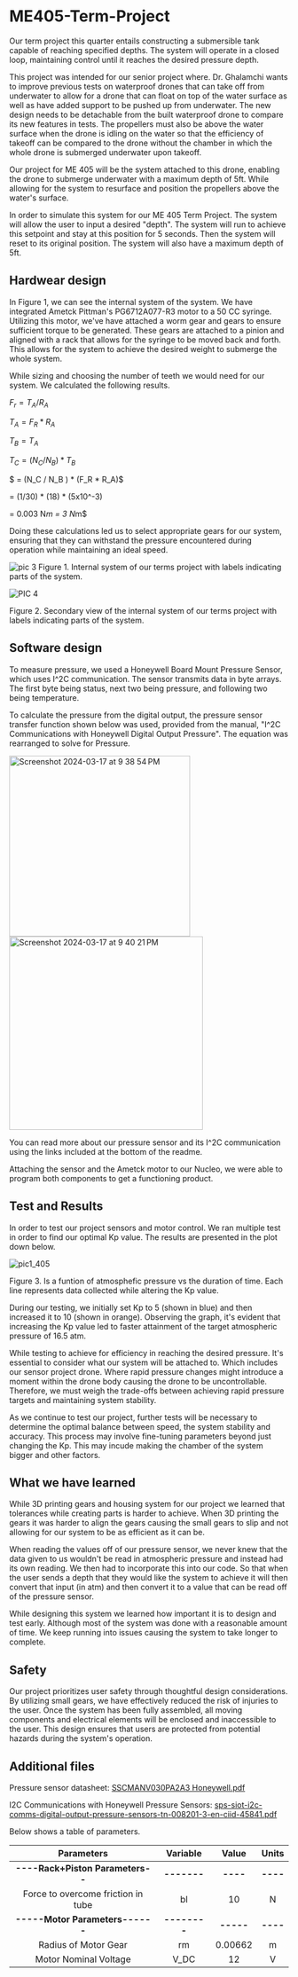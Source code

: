 # ME405-Term-Project

Our term project this quarter entails constructing a submersible tank capable of reaching
specified depths. The system will operate in a closed loop, maintaining control until it 
reaches the desired pressure depth.

This project was intended for our senior project where. Dr. Ghalamchi wants to improve previous tests on waterproof drones that can take off from underwater to allow for a drone that can float on top of the water surface as well as have added support to be pushed up from underwater. The new design needs to be detachable from the built waterproof drone to compare its new features in tests. The propellers must also be above the water surface when the drone is idling on the water so that the efficiency of takeoff can be compared to the drone without the chamber in which the whole drone is submerged underwater upon takeoff.

Our project for ME 405 will be the system attached to this drone, enabling the drone to submerge underwater with a maximum depth of 5ft. While allowing for the system to resurface and position the propellers above the water's surface. 

In order to simulate this system for our ME 405 Term Project. The system will allow the user to input a desired "depth". The system will run to achieve this setpoint and stay at this position for 5 seconds. Then the system will reset to its original position. The system will also have a maximum depth of 5ft. 

## Hardwear design
In Figure 1, we can see the internal system of the system. We have integrated Ametck Pittman's PG6712A077-R3 motor to a 50 CC syringe. Utilizing this motor, we've have attached a worm gear and gears to ensure sufficient torque to be generated. These gears are attached to a pinion
and aligned with a rack that allows for the syringe to be moved back and forth. This allows
for the system to achieve the desired weight to submerge the whole system.

While sizing and choosing the number of teeth we would need for our system. We calculated the following results.

$F_r = T_A / R_A$

$T_A = F_R * R_A$

$T_B = T_A$

$T_C = (N_C / N_B ) * T_B$

$    = (N_C / N_B ) * (F_R * R_A)$

   = (1/30) * (18) * (5x10^-3)

   = 0.003 N*m
   = 3 N*m$

Doing these calculations led us to select appropriate gears for our system, ensuring that they can withstand the pressure encountered during operation while maintaining an ideal speed.

![pic 3](https://github.com/alialauren1/ME405-Term-Project/assets/157066050/dabea663-33ab-48a3-91b7-2d57c6a7cb01)
Figure 1. Internal system of our terms project with labels indicating parts of the system.



![PIC 4](https://github.com/alialauren1/ME405-Term-Project/assets/157066050/eb48edbe-51e1-428f-be92-7078a6765a94)

Figure 2. Secondary view of the internal system of our terms project with labels indicating parts of the system.


## Software design
To measure pressure, we used a Honeywell Board Mount Pressure Sensor, which uses I^2C communication. The sensor transmits data in byte arrays. The first byte being status, next two being pressure, and following two being temperature. 

To calculate the pressure from the digital output, the pressure sensor transfer function shown below was used, provided from the manual, "I^2C Communications with Honeywell Digital Output Pressure". The equation was rearranged to solve for Pressure. 

<img width="326" alt="Screenshot 2024-03-17 at 9 38 54 PM" src="https://github.com/alialauren1/ME405-Term-Project/assets/157066441/e8322335-e550-4d0f-b144-daa90d571818">

<img width="349" alt="Screenshot 2024-03-17 at 9 40 21 PM" src="https://github.com/alialauren1/ME405-Term-Project/assets/157066441/437d8267-a8c5-4346-8fe1-e501ef4dec2b">


You can read more about our pressure sensor and its I^2C communication using the links included at the bottom of the readme. 

Attaching the sensor and the Ametck motor to our Nucleo, we were able to program both components to get a functioning product. 

## Test and Results
In order to test our project sensors and motor control. We ran multiple test in order to find our optimal Kp value. The results are presented in the plot down below.

![pic1_405](https://github.com/alialauren1/ME405-Term-Project/assets/157066050/a46d59bb-a24d-4553-81b0-75914381d4f0)

Figure 3. Is a funtion of atmosphefic pressure vs the duration of time. Each line represents data collected while altering the Kp value.

During our testing, we initially set Kp to 5 (shown in blue) and then increased it to 10 (shown in orange). Observing the graph, it's evident that increasing the Kp value led to faster attainment of the target atmospheric pressure of 16.5 atm.

While testing to achieve for efficiency in reaching the desired pressure. It's essential to consider what our system will be attached to. Which includes our sensor project drone. Where rapid pressure changes might introduce a moment within the drone body causing the drone to be uncontrollable. Therefore, we must weigh the trade-offs between achieving rapid pressure targets and maintaining system stability.

As we continue to test our project, further tests will be necessary to determine the optimal balance between speed, the system stability and accuracy. This process may involve fine-tuning parameters beyond just changing the Kp. This may incude making the chamber of the system bigger and other factors.

## What we have learned
While 3D printing gears and housing system for our project we learned that tolerances while creating parts is harder to achieve. When 3D printing the gears it was harder to align the gears causing the small gears to slip and not allowing for our system to be as efficient as it can be.

When reading the values off of our pressure sensor, we never knew that the data given to us wouldn't be read in atmospheric pressure and instead had its own reading. We then had to incorporate this into our code. So that when the user sends a depth that they would like the system to achieve it will then convert that input (in atm) and then convert it to a value that can be read off of the pressure sensor.

While designing this system we learned how important it is to design and test early. Although most of the system was done with a reasonable amount of time. We keep running into issues causing the system to take longer to complete.

## Safety
Our project prioritizes user safety through thoughtful design considerations. By utilizing small gears, we have effectively reduced the risk of injuries to the user. Once the system has been fully assembled, all moving components and electrical elements will be enclosed and inaccessible to the user. This design ensures that users are protected from potential hazards during the system's operation.

## Additional files

Pressure sensor datasheet:
[SSCMANV030PA2A3 Honeywell.pdf](https://github.com/alialauren1/ME405-Term-Project/files/14630972/SSCMANV030PA2A3.Honeywell.pdf)

I2C Communications with Honeywell Pressure Sensors:
[sps-siot-i2c-comms-digital-output-pressure-sensors-tn-008201-3-en-ciid-45841.pdf](https://github.com/alialauren1/ME405-Term-Project/files/14630975/sps-siot-i2c-comms-digital-output-pressure-sensors-tn-008201-3-en-ciid-45841.pdf)

Below shows a table of parameters.  

|          **Parameters**          |   Variable   |    Value   |   Units   |
|:--------------------------------:|:------------:|:----------:|:---------:|
| **----Rack+Piston Parameters--** |  **-------** |  **----**  |  **----** |
|Force to overcome friction in tube|      bl      |     10     |     N     |
|  **-----Motor Parameters------** | **--------** |  **-----** |  **----** |
|       Radius of Motor Gear       |      rm      |   0.00662  |     m     |
| Motor Nominal Voltage            |     V_DC     | 12         |     V     |

